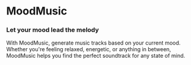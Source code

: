 # MoodMusic

### Let your mood lead the melody 

With MoodMusic, generate music tracks based on your current mood. Whether you're feeling relaxed, energetic, or anything in between, MoodMusic helps you find the perfect soundtrack for any state of mind.

